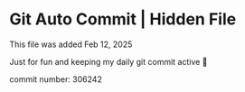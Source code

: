 # Git Auto Commit | Hidden File

This file was added Feb 12, 2025

Just for fun and keeping my daily git commit active 🤪

commit number: 306242
